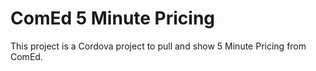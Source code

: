 # ComEd 5 Minute Pricing
This project is a Cordova project to pull and show 5 Minute Pricing from ComEd.
